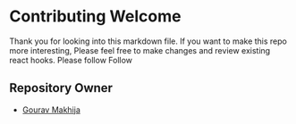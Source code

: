 	
# Contributing Welcome
Thank you for looking into this markdown file. If you want to make this repo more interesting, Please feel free to make changes and review existing react hooks. 
Please follow Follow 

## Repository Owner
- [Gourav Makhija](https://github.com/gouravmakhija18/)

